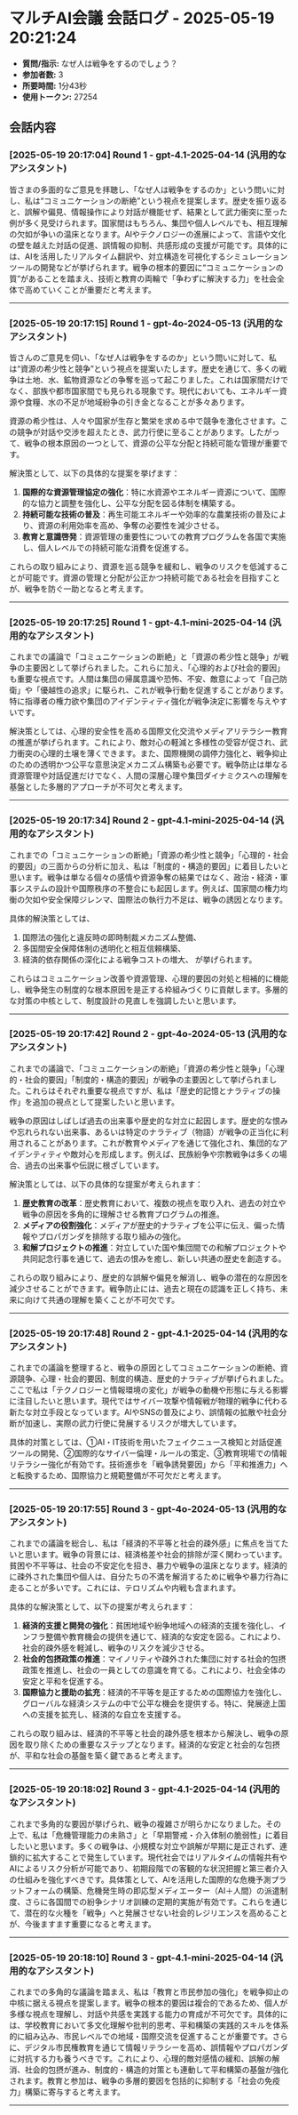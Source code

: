 # マルチAI会議 会話ログ - 2025-05-19 20:21:24
- **質問/指示:** なぜ人は戦争をするのでしょう？
- **参加者数:** 3
- **所要時間:** 1分43秒
- **使用トークン:** 27254

## 会話内容

### [2025-05-19 20:17:04] Round 1 - gpt-4.1-2025-04-14 (汎用的なアシスタント)

皆さまの多面的なご意見を拝聴し、「なぜ人は戦争をするのか」という問いに対し、私は“コミュニケーションの断絶”という視点を提案します。歴史を振り返ると、誤解や偏見、情報操作により対話が機能せず、結果として武力衝突に至った例が多く見受けられます。国家間はもちろん、集団や個人レベルでも、相互理解の欠如が争いの温床となります。AIやテクノロジーの進展によって、言語や文化の壁を越えた対話の促進、誤情報の抑制、共感形成の支援が可能です。具体的には、AIを活用したリアルタイム翻訳や、対立構造を可視化するシミュレーションツールの開発などが挙げられます。戦争の根本的要因に“コミュニケーションの質”があることを踏まえ、技術と教育の両輪で「争わずに解決する力」を社会全体で高めていくことが重要だと考えます。

---

### [2025-05-19 20:17:15] Round 1 - gpt-4o-2024-05-13 (汎用的なアシスタント)

皆さんのご意見を伺い、「なぜ人は戦争をするのか」という問いに対して、私は“資源の希少性と競争”という視点を提案いたします。歴史を通じて、多くの戦争は土地、水、鉱物資源などの争奪を巡って起こりました。これは国家間だけでなく、部族や都市国家間でも見られる現象です。現代においても、エネルギー資源や食糧、水の不足が地域紛争の引き金となることが多々あります。

資源の希少性は、人々や国家が生存と繁栄を求める中で競争を激化させます。この競争が対話や交渉を超えたとき、武力行使に至ることがあります。したがって、戦争の根本原因の一つとして、資源の公平な分配と持続可能な管理が重要です。

解決策として、以下の具体的な提案を挙げます：
1. **国際的な資源管理協定の強化**：特に水資源やエネルギー資源について、国際的な協力と調整を強化し、公平な分配を図る体制を構築する。
2. **持続可能な技術の普及**：再生可能エネルギーや効率的な農業技術の普及により、資源の利用効率を高め、争奪の必要性を減少させる。
3. **教育と意識啓発**：資源管理の重要性についての教育プログラムを各国で実施し、個人レベルでの持続可能な消費を促進する。

これらの取り組みにより、資源を巡る競争を緩和し、戦争のリスクを低減することが可能です。資源の管理と分配が公正かつ持続可能である社会を目指すことが、戦争を防ぐ一助となると考えます。

---

### [2025-05-19 20:17:25] Round 1 - gpt-4.1-mini-2025-04-14 (汎用的なアシスタント)

これまでの議論で「コミュニケーションの断絶」と「資源の希少性と競争」が戦争の主要因として挙げられました。これらに加え、「心理的および社会的要因」も重要な視点です。人間は集団の帰属意識や恐怖、不安、敵意によって「自己防衛」や「優越性の追求」に駆られ、これが戦争行動を促進することがあります。特に指導者の権力欲や集団のアイデンティティ強化が戦争決定に影響を与えやすいです。

解決策としては、心理的安全性を高める国際文化交流やメディアリテラシー教育の推進が挙げられます。これにより、敵対心の軽減と多様性の受容が促され、武力衝突の心理的土壌を薄くできます。また、国際機関の調停力強化と、戦争抑止のための透明かつ公平な意思決定メカニズム構築も必要です。戦争防止は単なる資源管理や対話促進だけでなく、人間の深層心理や集団ダイナミクスへの理解を基盤とした多層的アプローチが不可欠と考えます。

---

### [2025-05-19 20:17:34] Round 2 - gpt-4.1-mini-2025-04-14 (汎用的なアシスタント)

これまでの「コミュニケーションの断絶」「資源の希少性と競争」「心理的・社会的要因」の三面からの分析に加え、私は「制度的・構造的要因」に着目したいと思います。戦争は単なる個々の感情や資源争奪の結果ではなく、政治・経済・軍事システムの設計や国際秩序の不整合にも起因します。例えば、国家間の権力均衡の欠如や安全保障ジレンマ、国際法の執行力不足は、戦争の誘因となります。

具体的解決策としては、
1. 国際法の強化と違反時の即時制裁メカニズム整備、
2. 多国間安全保障体制の透明化と相互信頼構築、
3. 経済的依存関係の深化による戦争コストの増大、
が挙げられます。

これらはコミュニケーション改善や資源管理、心理的要因の対処と相補的に機能し、戦争発生の制度的な根本原因を是正する枠組みづくりに貢献します。多層的な対策の中核として、制度設計の見直しを強調したいと思います。

---

### [2025-05-19 20:17:42] Round 2 - gpt-4o-2024-05-13 (汎用的なアシスタント)

これまでの議論で、「コミュニケーションの断絶」「資源の希少性と競争」「心理的・社会的要因」「制度的・構造的要因」が戦争の主要因として挙げられました。これらはそれぞれ重要な視点ですが、私は「歴史的記憶とナラティブの操作」を追加の視点として提案したいと思います。

戦争の原因はしばしば過去の出来事や歴史的な対立に起因します。歴史的な恨みや忘れられない出来事、あるいは特定のナラティブ（物語）が戦争の正当化に利用されることがあります。これが教育やメディアを通じて強化され、集団的なアイデンティティや敵対心を形成します。例えば、民族紛争や宗教戦争は多くの場合、過去の出来事や伝説に根ざしています。

解決策としては、以下の具体的な提案が考えられます：
1. **歴史教育の改革**：歴史教育において、複数の視点を取り入れ、過去の対立や戦争の原因を多角的に理解させる教育プログラムの推進。
2. **メディアの役割強化**：メディアが歴史的ナラティブを公平に伝え、偏った情報やプロパガンダを排除する取り組みの強化。
3. **和解プロジェクトの推進**：対立していた国や集団間での和解プロジェクトや共同記念行事を通じて、過去の恨みを癒し、新しい共通の歴史を創造する。

これらの取り組みにより、歴史的な誤解や偏見を解消し、戦争の潜在的な原因を減少させることができます。戦争防止には、過去と現在の認識を正しく持ち、未来に向けて共通の理解を築くことが不可欠です。

---

### [2025-05-19 20:17:48] Round 2 - gpt-4.1-2025-04-14 (汎用的なアシスタント)

これまでの議論を整理すると、戦争の原因としてコミュニケーションの断絶、資源競争、心理・社会的要因、制度的構造、歴史的ナラティブが挙げられました。ここで私は「テクノロジーと情報環境の変化」が戦争の動機や形態に与える影響に注目したいと思います。現代ではサイバー攻撃や情報戦が物理的戦争に代わる新たな対立手段となっています。AIやSNSの普及により、誤情報の拡散や社会分断が加速し、実際の武力行使に発展するリスクが増大しています。

具体的対策としては、①AI・IT技術を用いたフェイクニュース検知と対話促進ツールの開発、②国際的なサイバー倫理・ルールの策定、③教育現場での情報リテラシー強化が有効です。技術進歩を「戦争誘発要因」から「平和推進力」へと転換するため、国際協力と規範整備が不可欠だと考えます。

---

### [2025-05-19 20:17:55] Round 3 - gpt-4o-2024-05-13 (汎用的なアシスタント)

これまでの議論を総合し、私は「経済的不平等と社会的疎外感」に焦点を当てたいと思います。戦争の背景には、経済格差や社会的排除が深く関わっています。貧困や不平等は、社会の不安定化を招き、暴力や戦争の温床となります。経済的に疎外された集団や個人は、自分たちの不満を解消するために戦争や暴力行為に走ることが多いです。これには、テロリズムや内戦も含まれます。

具体的な解決策として、以下の提案が考えられます：
1. **経済的支援と開発の強化**：貧困地域や紛争地域への経済的支援を強化し、インフラ整備や教育機会の提供を通じて、経済的な安定を図る。これにより、社会的疎外感を軽減し、戦争のリスクを減少させる。
2. **社会的包摂政策の推進**：マイノリティや疎外された集団に対する社会的包摂政策を推進し、社会の一員としての意識を育てる。これにより、社会全体の安定と平和を促進する。
3. **国際協力と援助の拡充**：経済的不平等を是正するための国際協力を強化し、グローバルな経済システムの中で公平な機会を提供する。特に、発展途上国への支援を拡充し、経済的な自立を支援する。

これらの取り組みは、経済的不平等と社会的疎外感を根本から解決し、戦争の原因を取り除くための重要なステップとなります。経済的な安定と社会的な包摂が、平和な社会の基盤を築く鍵であると考えます。

---

### [2025-05-19 20:18:02] Round 3 - gpt-4.1-2025-04-14 (汎用的なアシスタント)

これまで多角的な要因が挙げられ、戦争の複雑さが明らかになりました。その上で、私は「危機管理能力の未熟さ」と「早期警戒・介入体制の脆弱性」に着目したいと思います。多くの戦争は、小規模な対立や誤解が早期に是正されず、連鎖的に拡大することで発生しています。現代社会ではリアルタイムの情報共有やAIによるリスク分析が可能であり、初期段階での客観的な状況把握と第三者介入の仕組みを強化すべきです。具体策として、AIを活用した国際的な危機予測プラットフォームの構築、危機発生時の即応型メディエーター（AI＋人間）の派遣制度、さらに各国間での紛争シナリオ訓練の定期的実施が有効です。これらを通じて、潜在的な火種を「戦争」へと発展させない社会的レジリエンスを高めることが、今後ますます重要になると考えます。

---

### [2025-05-19 20:18:10] Round 3 - gpt-4.1-mini-2025-04-14 (汎用的なアシスタント)

これまでの多角的な議論を踏まえ、私は「教育と市民参加の強化」を戦争抑止の中核に据える視点を提案します。戦争の根本的要因は複合的であるため、個人が多様な視点を理解し、対話や共感を実践する能力の育成が不可欠です。具体的には、学校教育において多文化理解や批判的思考、平和構築の実践的スキルを体系的に組み込み、市民レベルでの地域・国際交流を促進することが重要です。さらに、デジタル市民権教育を通じて情報リテラシーを高め、誤情報やプロパガンダに対抗する力も養うべきです。これにより、心理的敵対感情の緩和、誤解の解消、社会的包摂が進み、制度的・構造的対策とも連動して平和構築の基盤が強化されます。教育と参加は、戦争の多層的要因を包括的に抑制する「社会の免疫力」構築に寄与すると考えます。

---
